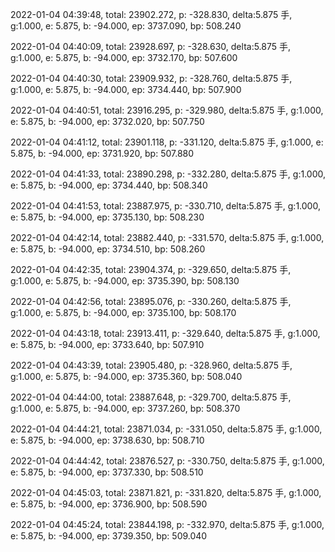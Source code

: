 2022-01-04 04:39:48, total: 23902.272, p: -328.830, delta:5.875 手, g:1.000, e: 5.875, b: -94.000, ep: 3737.090, bp: 508.240

2022-01-04 04:40:09, total: 23928.697, p: -328.630, delta:5.875 手, g:1.000, e: 5.875, b: -94.000, ep: 3732.170, bp: 507.600

2022-01-04 04:40:30, total: 23909.932, p: -328.760, delta:5.875 手, g:1.000, e: 5.875, b: -94.000, ep: 3734.440, bp: 507.900

2022-01-04 04:40:51, total: 23916.295, p: -329.980, delta:5.875 手, g:1.000, e: 5.875, b: -94.000, ep: 3732.020, bp: 507.750

2022-01-04 04:41:12, total: 23901.118, p: -331.120, delta:5.875 手, g:1.000, e: 5.875, b: -94.000, ep: 3731.920, bp: 507.880

2022-01-04 04:41:33, total: 23890.298, p: -332.280, delta:5.875 手, g:1.000, e: 5.875, b: -94.000, ep: 3734.440, bp: 508.340

2022-01-04 04:41:53, total: 23887.975, p: -330.710, delta:5.875 手, g:1.000, e: 5.875, b: -94.000, ep: 3735.130, bp: 508.230

2022-01-04 04:42:14, total: 23882.440, p: -331.570, delta:5.875 手, g:1.000, e: 5.875, b: -94.000, ep: 3734.510, bp: 508.260

2022-01-04 04:42:35, total: 23904.374, p: -329.650, delta:5.875 手, g:1.000, e: 5.875, b: -94.000, ep: 3735.390, bp: 508.130

2022-01-04 04:42:56, total: 23895.076, p: -330.260, delta:5.875 手, g:1.000, e: 5.875, b: -94.000, ep: 3735.100, bp: 508.170

2022-01-04 04:43:18, total: 23913.411, p: -329.640, delta:5.875 手, g:1.000, e: 5.875, b: -94.000, ep: 3733.640, bp: 507.910

2022-01-04 04:43:39, total: 23905.480, p: -328.960, delta:5.875 手, g:1.000, e: 5.875, b: -94.000, ep: 3735.360, bp: 508.040

2022-01-04 04:44:00, total: 23887.648, p: -329.700, delta:5.875 手, g:1.000, e: 5.875, b: -94.000, ep: 3737.260, bp: 508.370

2022-01-04 04:44:21, total: 23871.034, p: -331.050, delta:5.875 手, g:1.000, e: 5.875, b: -94.000, ep: 3738.630, bp: 508.710

2022-01-04 04:44:42, total: 23876.527, p: -330.750, delta:5.875 手, g:1.000, e: 5.875, b: -94.000, ep: 3737.330, bp: 508.510

2022-01-04 04:45:03, total: 23871.821, p: -331.820, delta:5.875 手, g:1.000, e: 5.875, b: -94.000, ep: 3736.900, bp: 508.590

2022-01-04 04:45:24, total: 23844.198, p: -332.970, delta:5.875 手, g:1.000, e: 5.875, b: -94.000, ep: 3739.350, bp: 509.040